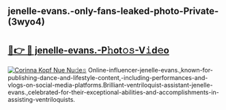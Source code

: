 ## jenelle-evans.-only-fans​-leaked-photo​-Private-(3wyo4)


# <h2><a href="https://mediaupload.pro?title=jenelle-evans.&ref=git">🔗👉 🔴 jenelle-evans.-P𝚑ot𝚘𝚜-V𝚒d𝚎o</a></h2>

[![Corinna Kopf Nue Nu𝚍e𝚜](https://i.imgur.com/0qMVB7G.gif)](https://mediaupload.pro?title=jenelle-evans.&ref=git)
Online-influencer-jenelle-evans.,known-for-publishing-dance-and-lifestyle-content,-including-performances-and-vlogs-on-social-media-platforms.Brilliant-ventriloquist-assistant-jenelle-evans.,celebrated-for-their-exceptional-abilities-and-accomplishments-in-assisting-ventriloquists.  